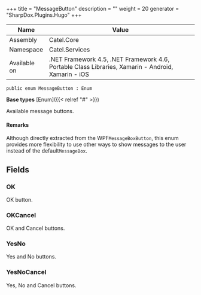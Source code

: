 

+++
title = "MessageButton" 
description = ""
weight = 20
generator = "SharpDox.Plugins.Hugo"
+++

Name|Value
---|---
Assembly|Catel.Core
Namespace|Catel.Services
Available on|.NET Framework 4.5, .NET Framework 4.6, Portable Class Libraries, Xamarin - Android, Xamarin - iOS

```
public enum MessageButton : Enum
```

**Base types**
[Enum]({{< relref "#" >}})

Available message buttons.

#### Remarks

Although directly extracted from the WPF`MessageBoxButton`, this enum provides more flexibility to use other ways to show messages to the user instead of the default`MessageBox`.

## Fields

### OK

OK button.

### OKCancel

OK and Cancel buttons.

### YesNo

Yes and No buttons.

### YesNoCancel

Yes, No and Cancel buttons.

